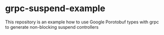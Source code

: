 # grpc-suspend-example

This repository is an example how to use Google Porotobuf types with grpc to generate non-blocking suspend controllers
